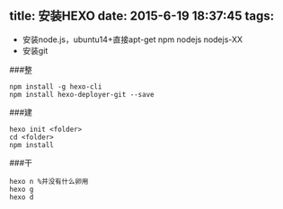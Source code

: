 title: 安装HEXO
date: 2015-6-19 18:37:45
tags: 
---

* 安装node.js，ubuntu14+直接apt-get npm nodejs nodejs-XX
* 安装git

###整
```
npm install -g hexo-cli
npm install hexo-deployer-git --save
```

###建

```
hexo init <folder>
cd <folder>
npm install
```

###干

```
hexo n %并没有什么卵用
hexo g
hexo d
```